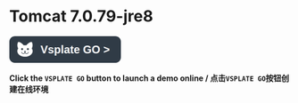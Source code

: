# Tomcat 7.0.79-jre8

<a href="https://www.vsplate.com/?docker-compose=https://github.com/vsplate/dcenvs/tomcat/7.0.79-jre8"><img alt="VSPLATE GO" src="https://raw.githubusercontent.com/vsplate/images/master/vsgo_btn.png" width="200px"></a>

**Click the `VSPLATE GO` button to launch a demo online / 点击`VSPLATE GO`按钮创建在线环境**